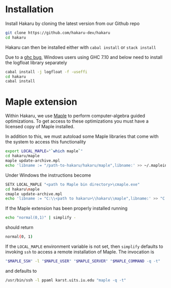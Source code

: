 # Installation

Install Hakaru by cloning the latest version from our Github repo

````bash
git clone https://github.com/hakaru-dev/hakaru
cd hakaru
````

Hakaru can then be installed either with `cabal install` or `stack install`

Due to a [ghc bug](https://ghc.haskell.org/trac/ghc/ticket/3242), Windows users
using GHC 7.10 and below need to install the logfloat library separately

````bash
cabal install -j logfloat -f -useffi
cd hakaru
cabal install
````

# Maple extension

Within Hakaru, we use [Maple](http://www.maplesoft.com/) to perform
computer-algebra guided optimizations. To get access to these optimizations
you must have a licensed copy of Maple installed.

In addition to this, we must autoload some Maple libraries that come
with the system to access this functionality

````bash
export LOCAL_MAPLE="`which maple`"
cd hakaru/maple
maple update-archive.mpl
echo 'libname := "/path-to-hakaru/hakaru/maple",libname:' >> ~/.mapleinit
````

Under Windows the instructions become

````bash
SETX LOCAL_MAPLE "<path to Maple bin directory>\cmaple.exe"
cd hakaru\maple 
cmaple update-archive.mpl
echo 'libname := "C:\\<path to hakaru>\\hakaru\\maple",libname:' >> "C:\<path to maple>\lib\maple.ini"
````

If the Maple extension has been properly installed running

````bash
echo "normal(0,1)" | simplify -
````

should return

````bash
normal(0, 1)
````

If the `LOCAL_MAPLE` environment variable is not set, then `simplify`
defaults to invoking `ssh` to access a remote installation of Maple.
The invocation is
````bash
"$MAPLE_SSH" -l "$MAPLE_USER" "$MAPLE_SERVER" "$MAPLE_COMMAND -q -t"
````
and defaults to
````bash
/usr/bin/ssh -l ppaml karst.uits.iu.edu "maple -q -t"
````
